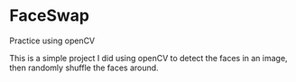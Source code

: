 # FaceSwap
Practice using openCV

This is a simple project I did using openCV to detect the faces in an image, then randomly shuffle the faces around. 

